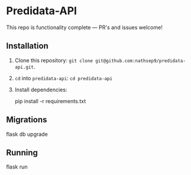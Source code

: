 # Predidata-API

This repo is functionality complete — PR's and issues welcome!

## Installation

1. Clone this repository: `git clone git@github.com:nathsep9/predidata-api.git`.
2. `cd` into `predidata-api`: `cd predidata-api`
3. Install dependencies:

   pip install -r requirements.txt

## Migrations

flask db upgrade

## Running

flask run
